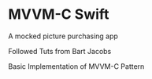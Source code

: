# MVVM-C Swift

A mocked picture purchasing app

Followed Tuts from Bart Jacobs 

Basic Implementation of MVVM-C Pattern

